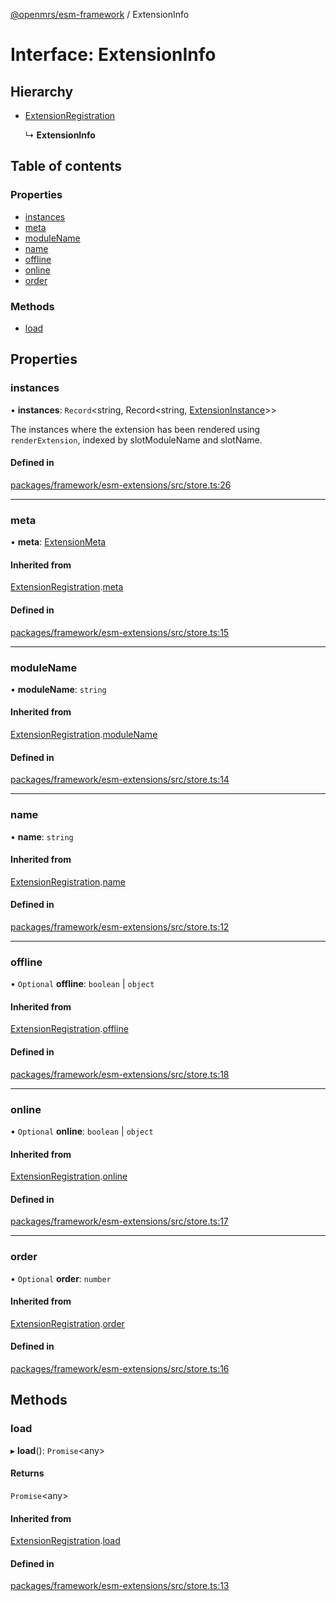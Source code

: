 [@openmrs/esm-framework](../API.md) / ExtensionInfo

# Interface: ExtensionInfo

## Hierarchy

- [ExtensionRegistration](extensionregistration.md)

  ↳ **ExtensionInfo**

## Table of contents

### Properties

- [instances](extensioninfo.md#instances)
- [meta](extensioninfo.md#meta)
- [moduleName](extensioninfo.md#modulename)
- [name](extensioninfo.md#name)
- [offline](extensioninfo.md#offline)
- [online](extensioninfo.md#online)
- [order](extensioninfo.md#order)

### Methods

- [load](extensioninfo.md#load)

## Properties

### instances

• **instances**: `Record`<string, Record<string, [ExtensionInstance](extensioninstance.md)\>\>

The instances where the extension has been rendered using `renderExtension`,
indexed by slotModuleName and slotName.

#### Defined in

[packages/framework/esm-extensions/src/store.ts:26](https://github.com/openmrs/openmrs-esm-core/blob/master/packages/framework/esm-extensions/src/store.ts#L26)

___

### meta

• **meta**: [ExtensionMeta](extensionmeta.md)

#### Inherited from

[ExtensionRegistration](extensionregistration.md).[meta](extensionregistration.md#meta)

#### Defined in

[packages/framework/esm-extensions/src/store.ts:15](https://github.com/openmrs/openmrs-esm-core/blob/master/packages/framework/esm-extensions/src/store.ts#L15)

___

### moduleName

• **moduleName**: `string`

#### Inherited from

[ExtensionRegistration](extensionregistration.md).[moduleName](extensionregistration.md#modulename)

#### Defined in

[packages/framework/esm-extensions/src/store.ts:14](https://github.com/openmrs/openmrs-esm-core/blob/master/packages/framework/esm-extensions/src/store.ts#L14)

___

### name

• **name**: `string`

#### Inherited from

[ExtensionRegistration](extensionregistration.md).[name](extensionregistration.md#name)

#### Defined in

[packages/framework/esm-extensions/src/store.ts:12](https://github.com/openmrs/openmrs-esm-core/blob/master/packages/framework/esm-extensions/src/store.ts#L12)

___

### offline

• `Optional` **offline**: `boolean` \| `object`

#### Inherited from

[ExtensionRegistration](extensionregistration.md).[offline](extensionregistration.md#offline)

#### Defined in

[packages/framework/esm-extensions/src/store.ts:18](https://github.com/openmrs/openmrs-esm-core/blob/master/packages/framework/esm-extensions/src/store.ts#L18)

___

### online

• `Optional` **online**: `boolean` \| `object`

#### Inherited from

[ExtensionRegistration](extensionregistration.md).[online](extensionregistration.md#online)

#### Defined in

[packages/framework/esm-extensions/src/store.ts:17](https://github.com/openmrs/openmrs-esm-core/blob/master/packages/framework/esm-extensions/src/store.ts#L17)

___

### order

• `Optional` **order**: `number`

#### Inherited from

[ExtensionRegistration](extensionregistration.md).[order](extensionregistration.md#order)

#### Defined in

[packages/framework/esm-extensions/src/store.ts:16](https://github.com/openmrs/openmrs-esm-core/blob/master/packages/framework/esm-extensions/src/store.ts#L16)

## Methods

### load

▸ **load**(): `Promise`<any\>

#### Returns

`Promise`<any\>

#### Inherited from

[ExtensionRegistration](extensionregistration.md).[load](extensionregistration.md#load)

#### Defined in

[packages/framework/esm-extensions/src/store.ts:13](https://github.com/openmrs/openmrs-esm-core/blob/master/packages/framework/esm-extensions/src/store.ts#L13)
